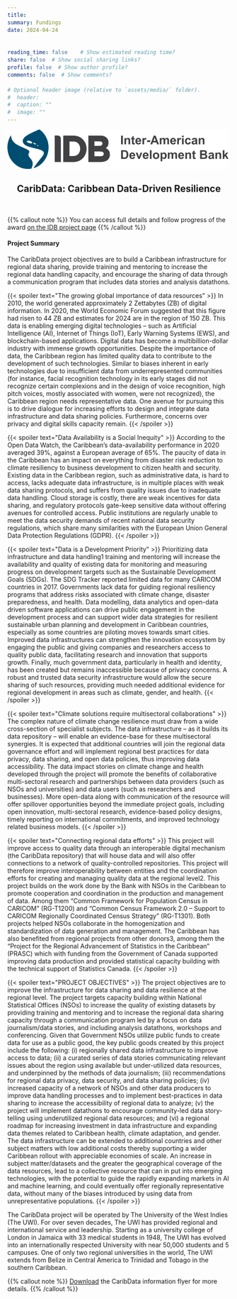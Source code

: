 ```yaml
---
title: 
summary: Fundings
date: 2024-04-24


reading_time: false    # Show estimated reading time?
share: false  # Show social sharing links?
profile: false  # Show author profile?
comments: false  # Show comments?

# Optional header image (relative to `assets/media/` folder).
#  header:
#  caption: ""
#  image: ""
---
```

<div class="center">
  <img src="idb-logo-500.png" alt="IDB logo">
  <center><h2>CaribData: Caribbean Data-Driven Resilience</h2>
</div>

</br>


{{% callout note %}}
You can access full details and follow progress of the award [on the IDB project page](https://www.iadb.org/en/project/RG-T4186)
{{% /callout %}}

#### Project Summary

The CaribData project objectives are to build a Caribbean infrastructure for regional data sharing, provide training and mentoring to increase the regional data handling capacity, and encourage the sharing of data through a communication program that includes data stories and analysis datathons. 

{{< spoiler text="The growing global importance of data resources" >}}
In 2010, the world generated approximately 2 Zettabytes (ZB) of digital information. In 2020, the World Economic Forum suggested that this figure had risen to 44 ZB and estimates for 2024 are in the region of 150 ZB. This data is enabling emerging digital technologies – such as Artificial Intelligence (AI), Internet of Things (IoT), Early Warning Systems (EWS), and blockchain-based applications. Digital data has become a multibillion-dollar industry with immense growth opportunities. Despite the importance of data, the Caribbean region has limited quality data to contribute to the development of such technologies. Similar to biases inherent in early technologies due to insufficient data from underrepresented communities (for instance, facial recognition technology in its early stages did not recognize certain complexions and in the design of voice recognition, high pitch voices, mostly associated with women, were not recognized), the Caribbean region needs representative data. One avenue for pursuing this is to drive dialogue for increasing efforts to design and integrate data infrastructure and data sharing policies. Furthermore, concerns over privacy and digital skills capacity remain.
{{< /spoiler >}}

{{< spoiler text="Data Availability is a Social Inequity" >}}
According to the Open Data Watch, the Caribbean’s data-availability performance in 2020 averaged 39%, against a European average of 65%. The paucity of data in the Caribbean has an impact on everything from disaster risk reduction to climate resiliency to business development to citizen health and security. Existing data in the Caribbean region, such as administrative data, is hard to access, lacks adequate data infrastructure, is in multiple places with weak data sharing protocols, and suffers from quality issues due to inadequate data handling. Cloud storage is costly, there are weak incentives for data sharing, and regulatory protocols gate-keep sensitive data without offering avenues for controlled access. Public institutions are regularly unable to meet the data security demands of recent national data security regulations, which share many similarities with the European Union General Data Protection Regulations (GDPR).
{{< /spoiler >}}

{{< spoiler text="Data is a Development Priority" >}}
Prioritizing data infrastructure and data handling1 training and mentoring will increase the availability and quality of existing data for monitoring and measuring progress on development targets such as the Sustainable Development Goals (SDGs). The SDG Tracker reported limited data for many CARICOM countries in 2017. Governments lack data for guiding regional resiliency programs that address risks associated with climate change, disaster preparedness, and health. Data modelling, data analytics and open-data driven software applications can drive public engagement in the development process and can support wider data strategies for resilient sustainable urban planning and development in Caribbean countries, especially as some countries are piloting moves towards smart cities. Improved data infrastructures can strengthen the innovation ecosystem by engaging the public and giving companies and researchers access to quality public data, facilitating research and innovation that supports growth. Finally, much government data, particularly in health and identity, has been created but remains inaccessible because of privacy concerns. A robust and trusted data security infrastructure would allow the secure sharing of such resources, providing much needed additional evidence for regional development in areas such as climate, gender, and health.
{{< /spoiler >}}

{{< spoiler text="Climate solutions require multisectoral collaborations" >}}
The complex nature of climate change resilience must draw from a wide cross-section of specialist subjects. The data infrastructure – as it builds its data repository – will enable an evidence-base for these multisectoral synergies. It is expected that additional countries will join the regional data governance effort and will implement regional best practices for data privacy, data sharing, and open data policies, thus improving data accessibility. The data impact stories on climate change and health developed through the project will promote the benefits of collaborative multi-sectoral research and partnerships between data providers (such as NSOs and universities) and data users (such as researchers and businesses). More open-data along with communication of the resource will offer spillover opportunities beyond the immediate project goals, including open innovation, multi-sectoral research, evidence-based policy designs, timely reporting on international commitments, and improved technology related business models. 
{{< /spoiler >}}

{{< spoiler text="Connecting regional data efforts" >}}
This project will improve access to quality data through an interoperable digital mechanism (the CaribData repository) that will house data and will also offer connections to a network of quality-controlled repositories. This project will therefore improve interoperability between entities and the coordination efforts for creating and managing quality data at the regional level2. This project builds on the work done by the Bank with NSOs in the Caribbean to promote cooperation and coordination in the production and management of data. Among them “Common Framework for Population Census in CARICOM” (RG-T1200) and “Common Census Framework 2.0 – Support to CARICOM Regionally Coordinated Census Strategy” (RG-T1301). Both projects helped NSOs collaborate in the homogenization and standardization of data generation and management. The Caribbean has also benefited from regional projects from other donors3, among them the “Project for the Regional Advancement of Statistics in the Caribbean” (PRASC) which with funding from the Government of Canada supported improving data production and provided statistical capacity building with the technical support of Statistics Canada. 
{{< /spoiler >}}

{{< spoiler text="PROJECT OBJECTIVES" >}}
The project objectives are to improve the infrastructure for data sharing and data resilience at the regional level. The project targets capacity building within National Statistical Offices (NSOs) to increase the quality of existing datasets by providing training and mentoring and to increase the regional data sharing capacity through a communication program led by a focus on data journalism/data stories, and including analysis datathons, workshops and conferencing. Given that Government NSOs utilize public funds to create data for use as a public good, the key public goods created by this project include the following: (i) regionally shared data infrastructure to improve access to data; (ii) a curated series of data stories communicating relevant issues about the region using available but under-utilized data resources, and underpinned by the methods of data journalism; (iii) recommendations for regional data privacy, data security, and data sharing policies; (iv) increased capacity of a network of NSOs and other data producers to improve data handling processes and to implement best-practices in data sharing to increase the accessibility of regional data to analyze; (v) the project will implement datathons to encourage community-led data story-telling using underutilized regional data resources; and (vi) a regional roadmap for increasing investment in data infrastructure and expanding data themes related to Caribbean health, climate adaptation, and gender. The data infrastructure can be extended to additional countries and other subject matters with low additional costs thereby supporting a wider Caribbean rollout with appreciable economies of scale. An increase in subject matter/datasets and the greater the geographical coverage of the data resources, lead to a collective resource that can in put into emerging technologies, with the potential to guide the rapidly expanding markets in AI and machine learning, and could eventually offer regionally representative data, without many of the biases introduced by using data from unrepresentative populations. 
{{< /spoiler >}}



The CaribData project will be operated by The University of the West Indies (The UWI). For over seven decades, The UWI has provided regional and international service and leadership. Starting as a university college of London in Jamaica with 33 medical students in 1948, The UWI has evolved into an internationally respected University with near 50,000 students and 5 campuses. One of only two regional universities in the world, The UWI extends from Belize in Central America to Trinidad and Tobago in the southern Caribbean.

{{% callout note %}}
[Download](UWI-IDB-CaribData-flyer3.pdf) the CaribData information flyer for more details.
{{% /callout %}}
